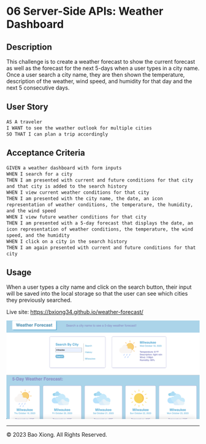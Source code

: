 # 06 Server-Side APIs: Weather Dashboard

## Description

This challenge is to create a weather forecast to show the current forecast as well as the forecast for the next 5-days when a user types in a city name. Once a user search a city name, they are then shown the temperature, description of the weather, wind speed, and humidity for that day and the next 5 consecutive days.

## User Story

```
AS A traveler
I WANT to see the weather outlook for multiple cities
SO THAT I can plan a trip accordingly
```

## Acceptance Criteria

```
GIVEN a weather dashboard with form inputs
WHEN I search for a city
THEN I am presented with current and future conditions for that city and that city is added to the search history
WHEN I view current weather conditions for that city
THEN I am presented with the city name, the date, an icon representation of weather conditions, the temperature, the humidity, and the wind speed
WHEN I view future weather conditions for that city
THEN I am presented with a 5-day forecast that displays the date, an icon representation of weather conditions, the temperature, the wind speed, and the humidity
WHEN I click on a city in the search history
THEN I am again presented with current and future conditions for that city
```


## Usage

When a user types a city name and click on the search button, their input will be saved into the local storage so that the user can see which cities they previously searched.

Live site: https://bxiong34.github.io/weather-forecast/

![Alt text](assets/images/forecast.png)

- - -
© 2023 Bao Xiong. All Rights Reserved.
